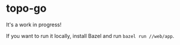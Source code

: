 # topo-go

It's a work in progress!

If you want to run it locally, install Bazel and run `bazel run //web/app`.
